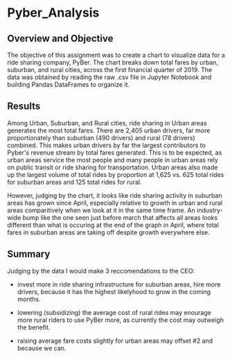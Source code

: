 # Pyber_Analysis

## Overview and Objective

The objective of this assignment was to create a chart to visualize data for a ride sharing company, PyBer. The chart breaks down total fares by urban, suburban, and rural cities, across the first financial quarter of 2019. The data was obtained by reading the raw .csv file in Jupyter Notebook and building Pandas DataFrames to organize it.

## Results

Among Urban, Suburban, and Rural cities, ride sharing in Urban areas generates the most total fares. There are 2,405 urban drivers, far more proportionately than suburban (490 drivers) and rural (78 drivers) combined. This makes urban drivers by far the largest contributors to Pyber's revenue stream by total fares generated. This is to be expected, as urban areas service the most people and many people in urban areas rely on public transit or ride sharing for transportation. Urban areas also made up the largest volume of total rides by proportion at 1,625 vs. 625 total rides for suburban areas and 125 total rides for rural.

However, judging by the chart, it looks like ride sharing activity in suburban areas has grown since April, especially relative to growth in urban and rural areas comparitively when we look at it in the same time frame. An industry-wide bump like the one seen just before march that affects all areas looks different than what is occuring at the end of the graph in April, where total fares in suburban areas are taking off despite growth everywhere else.

## Summary
Judging by the data I would make 3 reccomendations to the CEO:

* invest more in ride sharing infrastructure for suburban areas, hire more drivers, because it has the highest likelyhood to grow in the coming months.

* lowering (subsidizing) the average cost of rural rides may enourage more rural riders to use PyBer more, as currently the cost may outweigh the benefit.

* raising average fare costs slightly for urban areas may offset #2 and because we can.
